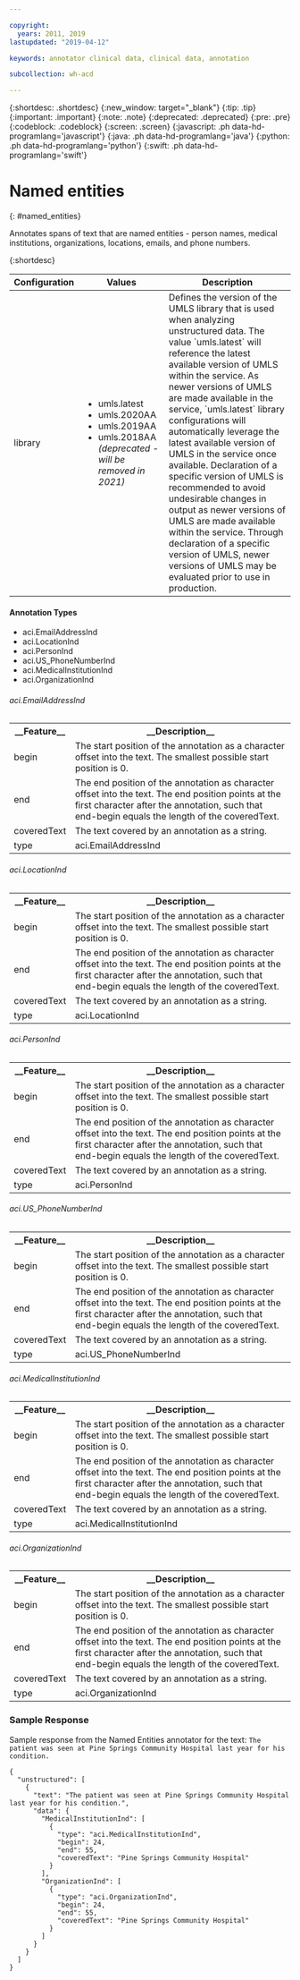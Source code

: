 ```yaml
---

copyright:
  years: 2011, 2019
lastupdated: "2019-04-12"

keywords: annotator clinical data, clinical data, annotation

subcollection: wh-acd

---
```


{:shortdesc: .shortdesc}
{:new_window: target="_blank"}
{:tip: .tip}
{:important: .important}
{:note: .note}
{:deprecated: .deprecated}
{:pre: .pre}
{:codeblock: .codeblock}
{:screen: .screen}
{:javascript: .ph data-hd-programlang='javascript'}
{:java: .ph data-hd-programlang='java'}
{:python: .ph data-hd-programlang='python'}
{:swift: .ph data-hd-programlang='swift'}

# Named entities
{: #named_entities}

Annotates spans of text that are named entities - person names, medical institutions, organizations, locations, emails, and phone numbers.

{:shortdesc}

<table>
<tr>
<th>Configuration</th><th>Values</th><th>Description</th>
</tr>
</tbody>
<tr>
<td>
library
</td>
<td>
<ul>
  <li>umls.latest</li>
  <li>umls.2020AA</li>
  <li>umls.2019AA</li>
  <li>umls.2018AA <i>(deprecated - will be removed in 2021)</i></li>
</ul>
</td>
<td>
Defines the version of the UMLS library that is used when analyzing unstructured data. The value `umls.latest` will reference the latest available version of UMLS within the service. As newer versions of UMLS are made available in the service, `umls.latest` library configurations will automatically leverage the latest available version of UMLS in the service once available. Declaration of a specific version of UMLS is recommended to avoid undesirable changes in output as newer versions of UMLS are made available within the service. Through declaration of a specific version of UMLS, newer versions of UMLS may be evaluated prior to use in production.
</td>
</tr>
</tbody>
</table>

<h4>Annotation Types</h4>

* aci.EmailAddressInd
* aci.LocationInd
* aci.PersonInd
* aci.US_PhoneNumberInd
* aci.MedicalInstitutionInd
* aci.OrganizationInd

###### aci.EmailAddressInd

<table>
<tr><th>__Feature__</th><th>__Description__</th></tr>
</tr><td>begin</td><td>The start position of the annotation as a character offset into the text. The smallest possible start position is 0.</td></tr>
<tr><td>end</td><td>The end position of the annotation as character offset into the text. The end position points at the first character after the annotation, such that end-begin equals the length of the coveredText.</td></tr>
<tr><td>coveredText</td><td>The text covered by an annotation as a string.</td></tr>
<tr><td>type</td><td>aci.EmailAddressInd</td></tr>
</table>

###### aci.LocationInd

<table>
<tr><th>__Feature__</th><th>__Description__</th></tr>
</tr><td>begin</td><td>The start position of the annotation as a character offset into the text. The smallest possible start position is 0.</td></tr>
<tr><td>end</td><td>The end position of the annotation as character offset into the text. The end position points at the first character after the annotation, such that end-begin equals the length of the coveredText.</td></tr>
<tr><td>coveredText</td><td>The text covered by an annotation as a string.</td></tr>
<tr><td>type</td><td>aci.LocationInd</td></tr>
</table>

###### aci.PersonInd

<table>
<tr><th>__Feature__</th><th>__Description__</th></tr>
</tr><td>begin</td><td>The start position of the annotation as a character offset into the text. The smallest possible start position is 0.</td></tr>
<tr><td>end</td><td>The end position of the annotation as character offset into the text. The end position points at the first character after the annotation, such that end-begin equals the length of the coveredText.</td></tr>
<tr><td>coveredText</td><td>The text covered by an annotation as a string.</td></tr>
<tr><td>type</td><td>aci.PersonInd</td></tr>
</table>

###### aci.US_PhoneNumberInd

<table>
<tr><th>__Feature__</th><th>__Description__</th></tr>
</tr><td>begin</td><td>The start position of the annotation as a character offset into the text. The smallest possible start position is 0.</td></tr>
<tr><td>end</td><td>The end position of the annotation as character offset into the text. The end position points at the first character after the annotation, such that end-begin equals the length of the coveredText.</td></tr>
<tr><td>coveredText</td><td>The text covered by an annotation as a string.</td></tr>
<tr><td>type</td><td>aci.US_PhoneNumberInd</td></tr>
</table>

###### aci.MedicalInstitutionInd

<table>
<tr><th>__Feature__</th><th>__Description__</th></tr>
</tr><td>begin</td><td>The start position of the annotation as a character offset into the text. The smallest possible start position is 0.</td></tr>
<tr><td>end</td><td>The end position of the annotation as character offset into the text. The end position points at the first character after the annotation, such that end-begin equals the length of the coveredText.</td></tr>
<tr><td>coveredText</td><td>The text covered by an annotation as a string.</td></tr>
<tr><td>type</td><td>aci.MedicalInstitutionInd</td></tr>
</table>

###### aci.OrganizationInd

<table>
<tr><th>__Feature__</th><th>__Description__</th></tr>
</tr><td>begin</td><td>The start position of the annotation as a character offset into the text. The smallest possible start position is 0.</td></tr>
<tr><td>end</td><td>The end position of the annotation as character offset into the text. The end position points at the first character after the annotation, such that end-begin equals the length of the coveredText.</td></tr>
<tr><td>coveredText</td><td>The text covered by an annotation as a string.</td></tr>
<tr><td>type</td><td>aci.OrganizationInd</td></tr>
</table>

### Sample Response

Sample response from the Named Entities annotator for the text: `The patient was seen at Pine Springs Community Hospital last year for his condition.`

```
{
  "unstructured": [
    {
      "text": "The patient was seen at Pine Springs Community Hospital last year for his condition.",
      "data": {
        "MedicalInstitutionInd": [
          {
            "type": "aci.MedicalInstitutionInd",
            "begin": 24,
            "end": 55,
            "coveredText": "Pine Springs Community Hospital"
          }
        ],
        "OrganizationInd": [
          {
            "type": "aci.OrganizationInd",
            "begin": 24,
            "end": 55,
            "coveredText": "Pine Springs Community Hospital"
          }
        ]
      }
    }
  ]
}
```

